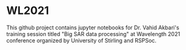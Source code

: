 # WL2021
This github project contains jupyter notebooks for  Dr. Vahid Akbari's training session titled "Big SAR data processing" at Wavelength 2021 conference organized by University of Stirling and RSPSoc.
